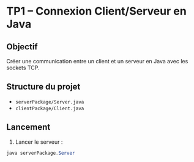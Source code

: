 # TP1 – Connexion Client/Serveur en Java

## Objectif
Créer une communication entre un client et un serveur en Java avec les sockets TCP.

## Structure du projet
- `serverPackage/Server.java`
- `clientPackage/Client.java`

## Lancement
1. Lancer le serveur :
```java
java serverPackage.Server
